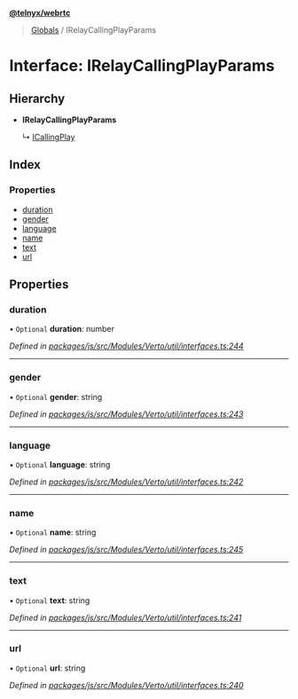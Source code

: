 **[@telnyx/webrtc](../README.md)**

> [Globals](../README.md) / IRelayCallingPlayParams

# Interface: IRelayCallingPlayParams

## Hierarchy

* **IRelayCallingPlayParams**

  ↳ [ICallingPlay](icallingplay.md)

## Index

### Properties

* [duration](irelaycallingplayparams.md#duration)
* [gender](irelaycallingplayparams.md#gender)
* [language](irelaycallingplayparams.md#language)
* [name](irelaycallingplayparams.md#name)
* [text](irelaycallingplayparams.md#text)
* [url](irelaycallingplayparams.md#url)

## Properties

### duration

• `Optional` **duration**: number

*Defined in [packages/js/src/Modules/Verto/util/interfaces.ts:244](https://github.com/team-telnyx/webrtc/blob/main/packages/js/src/Modules/Verto/util/interfaces.ts#L244)*

___

### gender

• `Optional` **gender**: string

*Defined in [packages/js/src/Modules/Verto/util/interfaces.ts:243](https://github.com/team-telnyx/webrtc/blob/main/packages/js/src/Modules/Verto/util/interfaces.ts#L243)*

___

### language

• `Optional` **language**: string

*Defined in [packages/js/src/Modules/Verto/util/interfaces.ts:242](https://github.com/team-telnyx/webrtc/blob/main/packages/js/src/Modules/Verto/util/interfaces.ts#L242)*

___

### name

• `Optional` **name**: string

*Defined in [packages/js/src/Modules/Verto/util/interfaces.ts:245](https://github.com/team-telnyx/webrtc/blob/main/packages/js/src/Modules/Verto/util/interfaces.ts#L245)*

___

### text

• `Optional` **text**: string

*Defined in [packages/js/src/Modules/Verto/util/interfaces.ts:241](https://github.com/team-telnyx/webrtc/blob/main/packages/js/src/Modules/Verto/util/interfaces.ts#L241)*

___

### url

• `Optional` **url**: string

*Defined in [packages/js/src/Modules/Verto/util/interfaces.ts:240](https://github.com/team-telnyx/webrtc/blob/main/packages/js/src/Modules/Verto/util/interfaces.ts#L240)*
